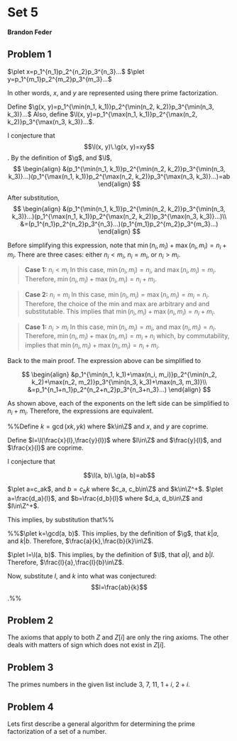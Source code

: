 # Set 5
**Brandon Feder**

## Problem 1
$\plet
x=p_1^{n_1}p_2^{n_2}p_3^{n_3}...$
$\plet y=p_1^{m_1}p_2^{m_2}p_3^{m_3}...$

In other words, $x$, and $y$ are represented using there prime factorization.

Define $\g(x, y)=p_1^{\min(n_1, k_1)}p_2^{\min(n_2, k_2)}p_3^{\min(n_3, k_3)}...$
Also, define $\l(x, y)=p_1^{\max(n_1, k_1)}p_2^{\max(n_2, k_2)}p_3^{\max(n_3, k_3)}...$.

I conjecture that 
$$\l(x, y)\.\g(x, y)=xy$$.
By the definition of $\g$, and $\l$, 
$$
\begin{align}
&(p_1^{\min(n_1, k_1)}p_2^{\min(n_2, k_2)}p_3^{\min(n_3, k_3)}...)(p_1^{\max(n_1, k_1)}p_2^{\max(n_2, k_2)}p_3^{\max(n_3, k_3)}...)=ab
\end{align}
$$

After substitution,
$$
\begin{align}
&(p_1^{\min(n_1, k_1)}p_2^{\min(n_2, k_2)}p_3^{\min(n_3, k_3)}...)(p_1^{\max(n_1, k_1)}p_2^{\max(n_2, k_2)}p_3^{\max(n_3, k_3)}...)\\
&=(p_1^{n_1}p_2^{n_2}p_3^{n_3}...)(p_1^{m_1}p_2^{m_2}p_3^{m_3}...)
\end{align}
$$

Before simplifying this expression, note that $\min(n_i, m_i)+\max(n_i, m_i)=n_i+m_i$. There are three cases: either $n_i<m_i$, $n_i=m_i$, or $n_i>m_i$.
> **Case 1:** $n_i<m_i$
> In this case, $\min(n_i, m_i)=n_i$, and $\max(n_i, m_i)=m_i$. Therefore, $\min(n_i, m_i)+\max(n_i, m_i)=n_i+m_i$.

> **Case 2:** $n_i=m_i$
> In this case, $\min(n_i, m_i)=\max(n_i, m_i)=m_i=n_i$. Therefore, the choice of the min and max are arbitrary and and substitutable. This implies that $\min(n_i, m_i)+\max(n_i, m_i)=n_i+m_i$.

> **Case 1:** $n_i>m_i$
> In this case, $\min(n_i, m_i)=m_i$, and $\max(n_i, m_i)=n_i$. Therefore, $\min(n_i, m_i)+\max(n_i, m_i)=m_i+n_i$ which, by commutability, implies that $\min(n_i, m_i)+\max(n_i, m_i)=n_i+m_i$.

Back to the main proof. The expression above can be simplified to 

$$
\begin{align}
&p_1^{\min(n_1, k_1)+\max(n_i, m_i)}p_2^{\min(n_2, k_2)+\max(n_2, m_2)}p_3^{\min(n_3, k_3)+\max(n_3, m_3)}\\
&=p_1^{n_1+n_1}p_2^{n_2+n_2}p_3^{n_3+n_3}...)
\end{align}
$$

As shown above, each of the exponents on the left side can be simplified to $n_i+m_i$. Therefore, the expressions are equivalent.

%%Define $k=\gcd(xk, yk)$ where $k\in\Z$ and $x$, and $y$ are coprime.

Define $l=\l(\frac{x}{l},\frac{y}{l})$ where $l\in\Z$ and $\frac{y}{l}$, and $\frac{x}{l}$ are coprime.

I conjecture that

$$\l(a, b)\.\g(a, b)=ab$$

$\plet a=c_ak$, and $b=c_bk$ where $c_a, c_b\in\Z$ and $k\in\Z^+$.
$\plet a=\frac{d_a}{l}$, and $b=\frac{d_b}{l}$ where $d_a, d_b\in\Z$ and $l\in\Z^+$.

This implies, by substitution that%%


%%$\plet k=\gcd(a, b)$. This implies, by the definition of $\g$, that $k|a$, and $k|b$. Therefore, $\frac{a}{k},\frac{b}{k}\in\Z$.

$\plet l=\l(a, b)$. This implies, by the definition of $\l$, that $a|l$, and $b|l$. Therefore, $\frac{l}{a},\frac{l}{b}\in\Z$.

Now, substitute $l$, and $k$ into what was conjectured:
$$l=\frac{ab}{k}$$.%%

## Problem 2
The axioms that apply to both $Z$ and $Z[i]$ are only the ring axioms. The other deals with matters of sign which does not exist in $Z[i]$.

## Problem 3
The primes numbers in the given list include $3$, $7$, $11$, $1+i$, $2+i$.

## Problem 4
Lets first describe a general algorithm for determining the prime factorization of a set of a number.